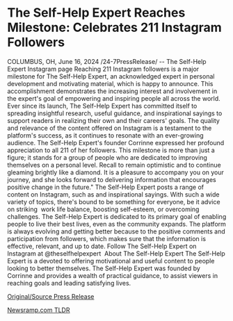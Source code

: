 # The Self-Help Expert Reaches Milestone: Celebrates 211 Instagram Followers

COLUMBUS, OH, June 16, 2024 /24-7PressRelease/ -- The Self-Help Expert Instagram page Reaching 211 Instagram followers is a major milestone for The Self-Help Expert, an acknowledged expert in personal development and motivating material, which is happy to announce. This accomplishment demonstrates the increasing interest and involvement in the expert's goal of empowering and inspiring people all across the world.  Ever since its launch, The Self-Help Expert has committed itself to spreading insightful research, useful guidance, and inspirational sayings to support readers in realizing their own and their careers' goals. The quality and relevance of the content offered on Instagram is a testament to the platform's success, as it continues to resonate with an ever-growing audience.  The Self-Help Expert's founder Corrinne expressed her profound appreciation to all 211 of her followers. This milestone is more than just a figure; it stands for a group of people who are dedicated to improving themselves on a personal level. Recall to remain optimistic and to continue gleaming brightly like a diamond. It is a pleasure to accompany you on your journey, and she looks forward to delivering information that encourages positive change in the future."  The Self-Help Expert posts a range of content on Instagram, such as and inspirational sayings. With such a wide variety of topics, there's bound to be something for everyone, be it advice on striking  work life balance, boosting self-esteem, or overcoming challenges.  The Self-Help Expert is dedicated to its primary goal of enabling people to live their best lives, even as the community expands. The platform is always evolving and getting better because to the positive comments and participation from followers, which makes sure that the information is effective, relevant, and up to date.  Follow The Self-Help Expert on Instagram at @theselfhelpexpert   About The Self-Help Expert The Self-Help Expert is a devoted to offering motivational and useful content to people looking to better themselves. The Self-Help Expert was founded by Corrinne and provides a wealth of practical guidance, to assist viewers in reaching goals and leading satisfying lives. 

[Original/Source Press Release](https://www.24-7pressrelease.com/press-release/511740/the-self-help-expert-reaches-milestone-celebrates-211-instagram-followers) 

[Newsramp.com TLDR](https://newsramp.com/None) 